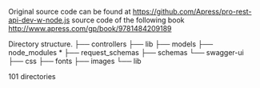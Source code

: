 Original source code can be found at https://github.com/Apress/pro-rest-api-dev-w-node.js source code of the following book http://www.apress.com/gp/book/9781484209189

Directory structure.
├── controllers
├── lib
├── models
├── node_modules
*
├── request_schemas
├── schemas
└── swagger-ui
    ├── css
    ├── fonts
    ├── images
    └── lib

101 directories
